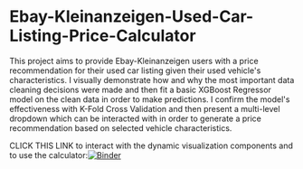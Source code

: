 # Ebay-Kleinanzeigen-Used-Car-Listing-Price-Calculator
This project aims to provide Ebay-Kleinanzeigen users with a price recommendation for their used car listing given their used vehicle's characteristics. 
I visually demonstrate how and why the most important data cleaning decisions were made and then fit a basic XGBoost Regressor model on the clean data in order to make predictions. I confirm the model's effectiveness with K-Fold Cross Validation and then present a multi-level dropdown which can be interacted with in order to generate a price recommendation based on selected vehicle characteristics. 

CLICK THIS LINK to interact with the dynamic visualization components and to use the calculator:[![Binder](https://mybinder.org/badge_logo.svg)](https://mybinder.org/v2/gh/bigarnold/Ebay-Kleinanzeigen-Used-Car-Listing-Price-Calculator/HEAD?labpath=Ebay-Kleinanzeigen%20Used%20Car%20Listings%20Analysis%20and%20Price%20Calculator.ipynb)

